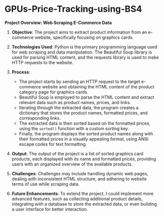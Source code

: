 # GPUs-Price-Tracking-using-BS4

**Project Overview: Web Scraping E-Commerce Data**

1. **Objective**: The project aims to extract product information from an e-commerce website, specifically focusing on graphics cards.

2. **Technologies Used**: Python is the primary programming language used for web scraping and data manipulation. The Beautiful Soup library is used for parsing HTML content, and the requests library is used to make HTTP requests to the website.

3. **Process**:
   - The project starts by sending an HTTP request to the target e-commerce website and obtaining the HTML content of the product category page for graphics cards.
   - Beautiful Soup is employed to parse the HTML content and extract relevant data such as product names, prices, and links.
   - Iterating through the extracted data, the program creates a dictionary that stores the product names, formatted prices, and corresponding links.
   - The extracted data is then sorted based on the formatted prices, using the `sorted()` function with a custom sorting key.
   - Finally, the program displays the sorted product names along with their formatted prices in a visually appealing format, using ANSI escape codes for text formatting.

4. **Output**: The output of the project is a list of sorted graphics card products, each displayed with its name and formatted prices, providing users with an organized overview of the available products.

5. **Challenges**: Challenges may include handling dynamic web pages, dealing with inconsistent HTML structure, and adhering to website terms of use while scraping data.

6. **Future Enhancements**: To extend the project, I could implement more advanced features, such as collecting additional product details, integrating with a database to store the extracted data, or even building a user interface for better interaction.


